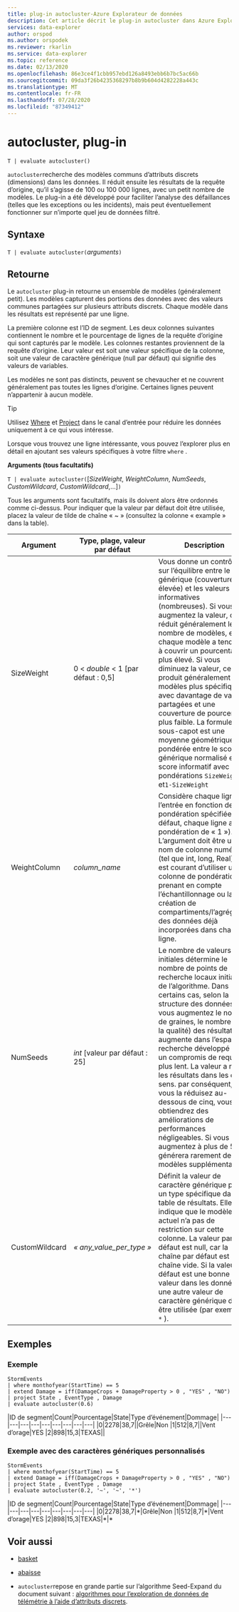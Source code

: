 ```yaml
---
title: plug-in autocluster-Azure Explorateur de données
description: Cet article décrit le plug-in autocluster dans Azure Explorateur de données.
services: data-explorer
author: orspod
ms.author: orspodek
ms.reviewer: rkarlin
ms.service: data-explorer
ms.topic: reference
ms.date: 02/13/2020
ms.openlocfilehash: 86e3ce4f1cbb957ebd126a8493ebb6b7bc5ac66b
ms.sourcegitcommit: 09da3f26b4235368297b8b9b604d4282228a443c
ms.translationtype: MT
ms.contentlocale: fr-FR
ms.lasthandoff: 07/28/2020
ms.locfileid: "87349412"
---
```

# <a name="autocluster-plugin"></a>autocluster, plug-in

```kusto
T | evaluate autocluster()
```

`autocluster`recherche des modèles communs d’attributs discrets (dimensions) dans les données. Il réduit ensuite les résultats de la requête d’origine, qu’il s’agisse de 100 ou 100 000 lignes, avec un petit nombre de modèles. Le plug-in a été développé pour faciliter l’analyse des défaillances (telles que les exceptions ou les incidents), mais peut éventuellement fonctionner sur n’importe quel jeu de données filtré.

## <a name="syntax"></a>Syntaxe

`T | evaluate autocluster(`*arguments*`)`

## <a name="returns"></a>Retourne

Le `autocluster` plug-in retourne un ensemble de modèles (généralement petit). Les modèles capturent des portions des données avec des valeurs communes partagées sur plusieurs attributs discrets. Chaque modèle dans les résultats est représenté par une ligne.

La première colonne est l’ID de segment. Les deux colonnes suivantes contiennent le nombre et le pourcentage de lignes de la requête d’origine qui sont capturés par le modèle. Les colonnes restantes proviennent de la requête d’origine. Leur valeur est soit une valeur spécifique de la colonne, soit une valeur de caractère générique (null par défaut) qui signifie des valeurs de variables.

Les modèles ne sont pas distincts, peuvent se chevaucher et ne couvrent généralement pas toutes les lignes d’origine. Certaines lignes peuvent n’appartenir à aucun modèle.

> [!TIP]
> Utilisez [Where](./whereoperator.md) et [Project](./projectoperator.md) dans le canal d’entrée pour réduire les données uniquement à ce qui vous intéresse.
>
> Lorsque vous trouvez une ligne intéressante, vous pouvez l’explorer plus en détail en ajoutant ses valeurs spécifiques à votre filtre `where` .

**Arguments (tous facultatifs)**

`T | evaluate autocluster(`[*SizeWeight*, *WeightColumn*, *NumSeeds*, *CustomWildcard*, *CustomWildcard*,...]`)`

Tous les arguments sont facultatifs, mais ils doivent alors être ordonnés comme ci-dessus. Pour indiquer que la valeur par défaut doit être utilisée, placez la valeur de tilde de chaîne « ~ » (consultez la colonne « example » dans la table).

|Argument        | Type, plage, valeur par défaut              |Description                | Exemple                                        |
|----------------|-----------------------------------|---------------------------|------------------------------------------------|
| SizeWeight     | 0 < *double* < 1 [par défaut : 0,5]   | Vous donne un contrôle sur l’équilibre entre le générique (couverture élevée) et les valeurs informatives (nombreuses). Si vous augmentez la valeur, cela réduit généralement le nombre de modèles, et chaque modèle a tendance à couvrir un pourcentage plus élevé. Si vous diminuez la valeur, cela produit généralement des modèles plus spécifiques avec davantage de valeurs partagées et une couverture de pourcentage plus faible. La formule sous-capot est une moyenne géométrique pondérée entre le score générique normalisé et le score informatif avec les pondérations `SizeWeight` et`1-SizeWeight`                   | `T | evaluate autocluster(0.8)`                |
|WeightColumn    | *column_name*                     | Considère chaque ligne de l’entrée en fonction de la pondération spécifiée (par défaut, chaque ligne a une pondération de « 1 »). L’argument doit être un nom de colonne numérique (tel que int, long, Real). Il est courant d’utiliser une colonne de pondération en prenant en compte l’échantillonnage ou la création de compartiments/l’agrégation des données déjà incorporées dans chaque ligne.                                                                                                       | `T | evaluate autocluster('~', sample_Count)` | 
| NumSeeds        | *int* [valeur par défaut : 25]              | Le nombre de valeurs initiales détermine le nombre de points de recherche locaux initiaux de l’algorithme. Dans certains cas, selon la structure des données et si vous augmentez le nombre de graines, le nombre (ou la qualité) des résultats augmente dans l’espace de recherche développé avec un compromis de requête plus lent. La valeur a réduit les résultats dans les deux sens. par conséquent, si vous la réduisez au-dessous de cinq, vous obtiendrez des améliorations de performances négligeables. Si vous augmentez à plus de 50, il générera rarement des modèles supplémentaires.                                         | `T | evaluate autocluster('~', '~', 15)`       |
| CustomWildcard  | *« any_value_per_type »*           | Définit la valeur de caractère générique pour un type spécifique dans la table de résultats. Elle indique que le modèle actuel n’a pas de restriction sur cette colonne. La valeur par défaut est null, car la chaîne par défaut est une chaîne vide. Si la valeur par défaut est une bonne valeur dans les données, une autre valeur de caractère générique doit être utilisée (par exemple, `*` ).                                                                                                                | `T | evaluate autocluster('~', '~', '~', '*', int(-1), double(-1), long(0), datetime(1900-1-1))` |

## <a name="examples"></a>Exemples

### <a name="example"></a>Exemple

<!-- csl: https://help.kusto.windows.net:443/Samples -->
```kusto
StormEvents 
| where monthofyear(StartTime) == 5
| extend Damage = iff(DamageCrops + DamageProperty > 0 , "YES" , "NO")
| project State , EventType , Damage
| evaluate autocluster(0.6)
```

|ID de segment|Count|Pourcentage|State|Type d’événement|Dommage|
|---|---|---|---|---|---|---|---|---|
|0|2278|38,7||Grêle|Non
|1|512|8,7||Vent d’orage|YES
|2|898|15,3|TEXAS||

### <a name="example-with-custom-wildcards"></a>Exemple avec des caractères génériques personnalisés

<!-- csl: https://help.kusto.windows.net:443/Samples -->
```kusto
StormEvents 
| where monthofyear(StartTime) == 5
| extend Damage = iff(DamageCrops + DamageProperty > 0 , "YES" , "NO")
| project State , EventType , Damage 
| evaluate autocluster(0.2, '~', '~', '*')
```

|ID de segment|Count|Pourcentage|State|Type d’événement|Dommage|
|---|---|---|---|---|---|---|---|---|
|0|2278|38,7|\*|Grêle|Non
|1|512|8,7|\*|Vent d’orage|YES
|2|898|15,3|TEXAS|\*|\*

## <a name="see-also"></a>Voir aussi

* [basket](./basketplugin.md)
* [abaisse](./reduceoperator.md)

* `autocluster`repose en grande partie sur l’algorithme Seed-Expand du document suivant : [algorithmes pour l’exploration de données de télémétrie à l’aide d’attributs discrets](https://www.scitepress.org/DigitalLibrary/PublicationsDetail.aspx?ID=d5kcrO+cpEU=&t=1). 
